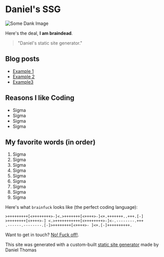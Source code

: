 # Daniel's SSG

![Some Dank Image](/images/tolkien.png)

Here's the deal, **I am braindead**.

> "Daniel's static site generator."


## Blog posts

- [Example 1](/blog/glorfindel)
- [Example 2](/blog/tom)
- [Example3](/blog/majesty)

## Reasons I like Coding

- Sigma
- Sigma
- Sigma
- Sigma

## My favorite words (in order)

1. Sigma
2. Sigma
3. Sigma
4. Sigma
5. Sigma
6. Sigma
7. Sigma
8. Sigma
9. Sigma

Here's what `brainfuck` looks like (the perfect coding language):

```
>+++++++++[<++++++++>-]<.>+++++++[<++++>-]<+.+++++++..+++.[-]
>++++++++[<++++>-] <.>+++++++++++[<++++++++>-]<-.--------.+++
.------.--------.[-]>++++++++[<++++>- ]<+.[-]++++++++++.
```

Want to get in touch? [No! Fuck off!](/contact).

This site was generated with a custom-built [static site generator](https://www.boot.dev/courses/build-static-site-generator-python) made by Daniel Thomas